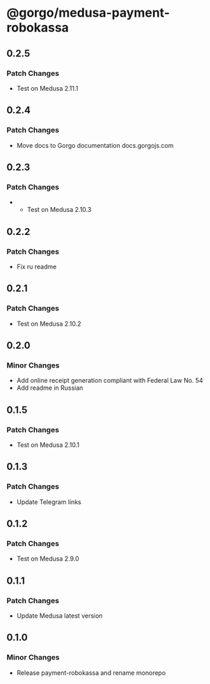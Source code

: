 # @gorgo/medusa-payment-robokassa

## 0.2.5

### Patch Changes

- Test on Medusa 2.11.1

## 0.2.4

### Patch Changes

- Move docs to Gorgo documentation docs.gorgojs.com

## 0.2.3

### Patch Changes

- - Test on Medusa 2.10.3

## 0.2.2

### Patch Changes

- Fix ru readme

## 0.2.1

### Patch Changes

- Test on Medusa 2.10.2

## 0.2.0

### Minor Changes

- Add online receipt generation compliant with Federal Law No. 54
- Add readme in Russian

## 0.1.5

### Patch Changes

- Test on Medusa 2.10.1

## 0.1.3

### Patch Changes

- Update Telegram links

## 0.1.2

### Patch Changes

- Test on Medusa 2.9.0

## 0.1.1

### Patch Changes

- Update Medusa latest version

## 0.1.0

### Minor Changes

- Release payment-robokassa and rename monorepo
